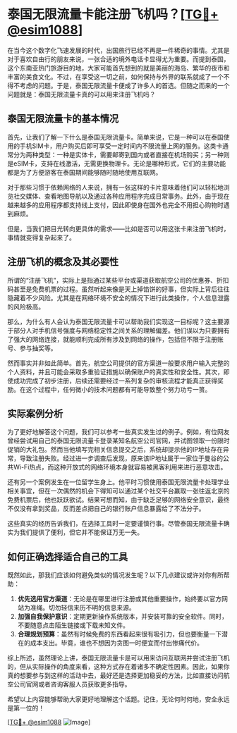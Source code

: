 # 泰国无限流量卡能注册飞机吗？[[TG💪+ @esim1088](https://t.me/s/esim1088)]

在当今这个数字化飞速发展的时代，出国旅行已经不再是一件稀奇的事情。尤其是对于喜欢自由行的朋友来说，一张合适的境外电话卡显得尤为重要。而提到泰国，这个东南亚热门旅游目的地，大家可能首先想到的就是美丽的海岛、繁华的夜市和丰富的美食文化。不过，在享受这一切之前，如何保持与外界的联系就成了一个不得不考虑的问题。于是，泰国无限流量卡便成了许多人的首选。但随之而来的一个问题就是：泰国无限流量卡真的可以用来注册飞机吗？

## 泰国无限流量卡的基本情况

首先，让我们了解一下什么是泰国无限流量卡。简单来说，它是一种可以在泰国使用的手机SIM卡，用户购买后即可享受一定时间内不限流量上网的服务。这类卡通常分为两种类型：一种是实体卡，需要邮寄到国内或者直接在机场购买；另一种则是eSIM卡，支持在线激活，无需更换物理卡。无论是哪种形式，它们的主要功能都是为了方便游客在泰国期间能够随时随地使用互联网。

对于那些习惯于依赖网络的人来说，拥有一张这样的卡片意味着他们可以轻松地浏览社交媒体、查看地图导航以及通过各种应用程序完成日常事务。此外，由于现在越来越多的应用程序都支持线上支付，因此即使身在国外也完全不用担心购物时遇到麻烦。

但是，当我们把目光转向更具体的需求——比如是否可以用这张卡来注册飞机时，事情就变得复杂起来了。

## 注册飞机的概念及其必要性

所谓的“注册飞机”，实际上是指通过某些平台或渠道获取航空公司的优惠券、折扣码甚至是免费机票的过程。虽然听起来像是天上掉馅饼的好事，但实际上背后往往隐藏着不少风险。尤其是在网络环境不安全的情况下进行此类操作，个人信息泄露的风险极高。

那么，为什么有人会认为泰国无限流量卡可以帮助我们实现这一目标呢？这主要源于部分人对手机信号强度与网络稳定性之间关系的理解偏差。他们误以为只要拥有了强大的网络连接，就能顺利完成所有涉及到网络的操作，包括但不限于注册账号、参与抽奖等。

然而事实并非如此简单。首先，航空公司提供的官方渠道一般要求用户输入完整的个人资料，并且可能会采取多重验证措施以确保账户的真实性和安全性。其次，即使成功完成了初步注册，后续还需要经过一系列复杂的审核流程才能真正获得奖励。在这个过程中，任何微小的技术问题都有可能导致整个努力功亏一篑。

## 实际案例分析

为了更好地解答这个问题，我们可以参考一些真实发生过的例子。例如，有位网友曾经尝试用自己的泰国无限流量卡登录某知名航空公司官网，并试图领取一份限时促销的大礼包。然而当他填写完相关信息提交之后，系统却提示他的IP地址存在异常，导致注册失败。经过进一步调查后发现，原来该IP地址属于一家位于曼谷的公共Wi-Fi热点，而这种开放式的网络环境本身就容易被黑客利用来进行恶意攻击。

还有另一个案例发生在一位留学生身上。他平时习惯使用泰国无限流量卡处理学业相关事宜，但在一次偶然的机会下得知可以通过某个社交平台赢取一张往返北京的免费机票后，他也跃跃欲试。结果可想而知，由于缺乏足够的网络安全意识，最终不仅没有拿到奖品，反而差点把自己的银行账户信息暴露给了不法分子。

这些真实的经历告诉我们，在选择工具时一定要谨慎行事。尽管泰国无限流量卡确实为我们提供了便利，但它并不能保证万无一失。

## 如何正确选择适合自己的工具

既然如此，那我们应该如何避免类似的情况发生呢？以下几点建议或许对你有所帮助：

1. **优先选用官方渠道**：无论是在哪里进行注册或其他重要操作，始终要以官方网站为准绳。切勿轻信来历不明的信息来源。
2. **加强自我保护意识**：定期更新操作系统版本，并安装可靠的安全软件。同时，不要随意点击陌生链接或下载未知文件。
3. **合理规划预算**：虽然有时候免费的东西看起来很有吸引力，但也要衡量一下潜在的成本支出。毕竟，谁也不想因为贪图一时便宜而付出惨痛代价。

综上所述，虽然理论上讲，泰国无限流量卡是可以用来访问互联网并尝试注册飞机的，但从实际操作的角度来看，这种方式存在着诸多不确定性因素。因此，如果你真的想要参与到这样的活动中去，最好还是选择更加稳妥的方法，比如直接访问航空公司官网或者咨询客服人员获取更多指导。

希望以上内容能够帮助大家更好地理解这个话题。记住，无论何时何地，安全永远是第一位的！

[[TG💪+ @esim1088](https://t.me/s/esim1088) ![Image](https://i.postimg.cc/4NQfJmqS/Snipaste-2025-05-13-00-14-12.png)]